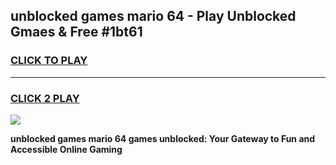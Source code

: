 
## unblocked games mario 64 - Play Unblocked Gmaes & Free #1bt61
<h3>
<a href="https://premium.freeplayer.one?title=unblocked_games_mario_64&ref=03M">CLICK TO PLAY</a></h3>
<hr>

<h3>
<a href="https://premium.freeplayer.one?title=unblocked_games_mario_64&ref=03M">CLICK 2 PLAY</a>
  
</h3>

<a href="https://premium.freeplayer.one?title=unblocked_games_mario_64&ref=03M"><img src="https://clearcache.store/games.png"></a>


**unblocked games mario 64 games unblocked: Your Gateway to Fun and Accessible Online Gaming**

